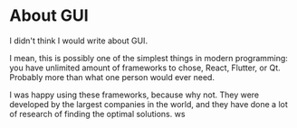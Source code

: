 # About GUI

I didn't think I would write about GUI. 

I mean, this is possibly one of the simplest things in modern programming: you have unlimited amount of frameworks to chose, React, Flutter, or Qt. Probably more than what one person would ever need. 

I was happy using these frameworks, because why not. They were developed by the largest companies in the world, and they have done a lot of research of finding the optimal solutions. 
ws